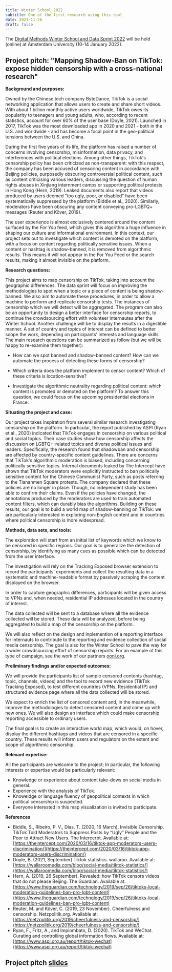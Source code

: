 ```yaml
---
title: Winter School 2022
subtitle: One of the first research using this tool
date: 2021-11-26
draft: false
---
```



The [Digital Methods Winter School and Data Sprint 2022](https://wiki.digitalmethods.net/Dmi/WinterSchool2022) will be hold (online) at Amsterdam University (10-14 January 2022).

## Project pitch: "Mapping Shadow-Ban on TikTok: expose hidden censorship with a cross-national research"
    
**Background and purposes:**
    
Owned by the Chinese tech company ByteDance, TikTok is a social networking application that allows users to create and share short videos. With about 1 billion monthly active users worldwide, TikTok owes its popularity to teenagers and young adults, who, according to recent statistics, account for over 60% of the user base (Doyle, 2021). Launched in 2017, TikTok was the most downloaded app in 2020 and 2021 - both in the U.S. and worldwide - and has become a focal point in the geo-political tensions between the U.S. and China. 
    
During the first five years of its life, the platform has raised a number of concerns involving censorship, misinformation, data privacy, and interferences with political elections. Among other things, TikTok's censorship policy has been criticized as non-transparent: with this respect, the company has been accused of censoring content in accordance with Beijing policies, purposedly obscuring controversial political content, such as content criticising various leaders, discussing the question of human rights abuses in Xinjiang internment camps or supporting political protests in Hong Kong (Hern, 2019). Leaked documents also report that videos produced by users deemed "too ugly, poor, or disabled" have been systematically suppressed by the platform (Biddle et al., 2020). Similarly, moderators have been obscuring any content conveying pro-LGBTQ+ messages (Reuter and Köver, 2019).
    
The user experience is almost exclusively centered around the content surfaced by the *For You* feed, which gives this algorithm a huge influence in shaping our culture and informational environment. In this context, our project sets out to investigate which content is demoted on the platform, with a focus on content regarding politically sensitive issues. When a content or hashtag is shadow-banned, it is removed from algorithmic results. This means it will not appear in the For You Feed or the search results, making it almost invisible on the platform. 
    
**Research questions:**
  
This project aims to map censorship on TikTok, taking into account the geographic differences. The data sprint will focus on improving the methodologies to spot when a topic or a piece of content is being shadow-banned. We also aim to automate these procedures, in order to allow a machine to perform and replicate censorship tests.
The instances of censorship which we will detect will be aggregated. The program can also be an opportunity to design a better interface for censorship reports, to continue the crowdsourcing effort with volunteer internautes after the Winter School.
Another challenge will be to display the results in a digestible manner. A set of country and topics of interest can be defined to better scope the work, depending on participants' interests and language skills. 
The main research questions can be summarized as follow (but we will be happy to re-examine them together):

- How can we spot banned and shadow-banned content? How can we automate the process of detecting these forms of censorship?

- Which criteria does the platform implement to censor content? Which of these criteria is location-sensitive?

- Investigate the algorithmic neutrality regarding political content: which content is promoted or demoted on the platform? To answer this question, we could focus on the upcoming presidential elections in France.

**Situating the project and case:**
    
Our project takes inspiration from several similar research investigating censorship on the platform. In particular, the report published by ASPI (Ryan et al., 2020) indicated that TikTok engages in censorship on various political and social topics. Their case studies show how censorship affects the discussion on LGBTQ+-related topics and diverse political issues and leaders. Specifically, the research found that shadowban and censorship are affected by country-specific content guidelines.
There are concerns that TikTok's algorithmic moderation is biased, including concerning politically sensitive topics. Internal documents leaked by The Intercept have shown that TikTok moderators were explicitly instructed to ban politically sensitive content for the Chinese Communist Party, such as posts referring to the Tiananmen Square protests. The company declared that these policies are no longer in place. Though, no independent study has been able to confirm their claims. Even if the policies have changed, the annotations produced by the moderators are used to train automated content filters, which can durably bias the algorithms.
Building on these results, our goal is to build a world map of shadow-banning on TikTok: we are particularly interested in exploring non-English content and in countries where political censorship is more widespread.
    
**Methods, data sets, and tools:**
    
The exploration will start from an initial list of keywords which we know to be censored in specific regions. Our goal is to generalize the detection of censorship, by identifying as many cues as possible which can be detected from the user interface.
    
The investigation will rely on the Tracking Exposed browser extension to record the participants' experiments and collect the resulting data in a systematic and machine-readable format by passively scraping the content displayed on the browser.
    
In order to capture geographic differences, participants will be given access to VPNs and, when needed, residential IP addresses located in the country of interest.
    
The data collected will be sent to a database where all the evidence collected will be stored. These data will be analyzed, before being aggregated to build a map of the censorship on the platform.
    
We will also reflect on the design and inplemention of a reporting interface for internauts to contribute to the reporting and evidence collection of social media censorship. The goal is also for the Winter School to pave the way for a wider crowdsourcing effort of censorship reports. For an example of this type of campaign, see the work of our partners [ooni.org](https://ooni.org/).
    
**Preliminary findings and/or expected outcomes:**
    
We will provide the participants list of sample censored contents (hashtag, topic, channels, videos) and the tool to record new evidence (TikTok Tracking Exposed), to test different countries (VPNs, Residential IP) and structured evidence page where all the data collected will be stored. 
    
We expect to enrich the list of censored content and, in the meanwhile, improve the methodologies to detect censored content and come up with new ones. We will also design an interface which could make censorship reporting accessible to ordinary users. 
    
The final goal is to create an interactive world map, which would, on hover, display the different hashtags and videos that are censored in a specific country. These results will inform users and regulators on the extent and scope of algorithmic censorship. 
    
    
**Relevant expertise:**
    
All the participants are welcome to the project; In particular, the following interests or expertise would be particularly relevant:
    
- Knowledge or experience about content take-dows on social media in general.
- Experience with the analysis of TikTok.
- Knoweldge or language fluency of geopolitical contexts in which political censorship is suspected.
- Everyone interested in this map visualization is invited to participate.

**References**
    
- Biddle, S., Ribeiro, P. V., Dias. T. (2020, 16 March). Invisible Censorship. TikTok Told Moderators to Suppress Posts by “Ugly” People and the Poor to Attract New Users. The Intercerpt. Available at: [https://theintercept.com/2020/03/16/tiktok-app-moderators-users-discrimination/](https://theintercept.com/2020/03/16/tiktok-app-moderators-users-discrimination/)
- Doyle, B. (2021, September) Tiktok statistics. wallaroo. Available at: [https://wallaroomedia.com/blog/social-media/tiktok-statistics/](https://wallaroomedia.com/blog/social-media/tiktok-statistics/)
- Hern, A. (2019, 26 September). Revealed: how TikTok censors videos that do not please Beijing. The Guardian. Available at: [https://www.theguardian.com/technology/2019/sep/26/tiktoks-local-moderation-guidelines-ban-pro-lgbt-content](https://www.theguardian.com/technology/2019/sep/26/tiktoks-local-moderation-guidelines-ban-pro-lgbt-content)
- Reuter, M. and Köver, C. (2019, 23 November). Cheerfulness and censorship. Netzpolitik.org. Available at: [https://netzpolitik.org/2019/cheerfulness-and-censorship/](https://netzpolitik.org/2019/cheerfulness-and-censorship/)
- Ryan, F., Fritz, A., and Impiombato, D. (2020). TikTok and WeChat. Curating and controlling global information flows. Available at: [https://www.aspi.org.au/report/tiktok-wechat](https://www.aspi.org.au/report/tiktok-wechat)
    
## Project pitch [slides](/slides/winter-school_project-pitch) 
